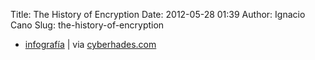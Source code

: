Title: The History of Encryption
Date: 2012-05-28 01:39
Author: Ignacio Cano
Slug: the-history-of-encryption

- [infografía][] | via [cyberhades.com][]

  [infografía]: http://visually.visually.netdna-cdn.com/TheHistoryofEncryption_4fa292ebe5bac_w587.jpg
    "infografía"
  [cyberhades.com]: http://www.cyberhades.com/2012/05/07/historia-del-cifrado-infografia/
    "The History of Encryption"
